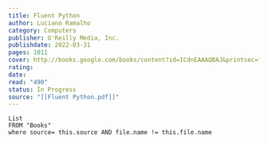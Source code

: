 ```yaml
---
title: Fluent Python
author: Luciano Ramalho
category: Computers
publisher: O'Reilly Media, Inc.
publishdate: 2022-03-31
pages: 1011
cover: http://books.google.com/books/content?id=ICdnEAAAQBAJ&printsec=frontcover&img=1&zoom=1&edge=curl&source=gbs_api
rating: 
date: 
read: "490"
status: In Progress
source: "[[Fluent Python.pdf]]"
---
```

```dataview
List 
FROM "Books"
where source= this.source AND file.name != this.file.name
```